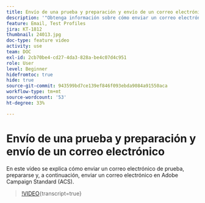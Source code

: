 ```yaml
---
title: Envío de una prueba y preparación y envío de un correo electrónico
description: '"Obtenga información sobre cómo enviar un correo electrónico de prueba, prepararse y, a continuación, enviar el envío de correo electrónico. ”'
feature: Email, Test Profiles
jira: KT-1812
thumbnail: 24013.jpg
doc-type: feature video
activity: use
team: DOC
exl-id: 2cb70be4-cd27-4da3-828a-be4c07d4c951
role: User
level: Beginner
hidefromtoc: true
hide: true
source-git-commit: 943599bd7ce139ef846f093ebda9084a91550aca
workflow-type: tm+mt
source-wordcount: '53'
ht-degree: 33%

---
```


# Envío de una prueba y preparación y envío de un correo electrónico

En este vídeo se explica cómo enviar un correo electrónico de prueba, prepararse y, a continuación, enviar un correo electrónico en Adobe Campaign Standard (ACS).

>[!VIDEO](https://video.tv.adobe.com/v/24013?learn=on){transcript=true}
